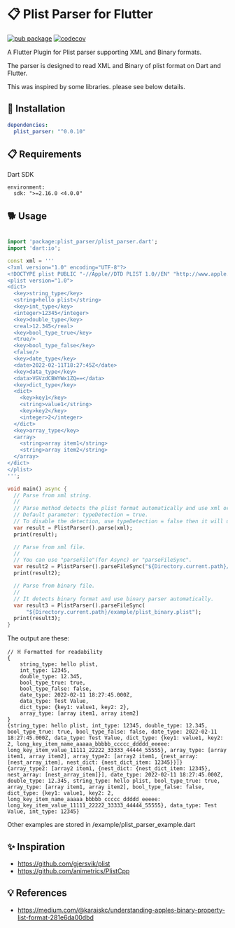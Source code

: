# 📋 Plist Parser for Flutter

[![pub package](https://img.shields.io/pub/v/plist_parser.svg)](https://pub.dartlang.org/packages/plist_parser)
[![codecov](https://codecov.io/gh/dirablue/plist_parser/branch/master/graph/badge.svg?token=TI85EVM71J)](https://codecov.io/gh/dirablue/plist_parser)

A Flutter Plugin for Plist parser supporting XML and Binary formats.

The parser is designed to read XML and Binary of plist format on Dart and Flutter.

This was inspired by some libraries. please see below details.

## 🔧 Installation

```yaml
dependencies:
  plist_parser: "^0.0.10"
```

## 📋 Requirements

Dart SDK

```
environment:
  sdk: ">=2.16.0 <4.0.0"
```

## 🐕 Usage

```dart

import 'package:plist_parser/plist_parser.dart';
import 'dart:io';

const xml = '''
<?xml version="1.0" encoding="UTF-8"?>
<!DOCTYPE plist PUBLIC "-//Apple//DTD PLIST 1.0//EN" "http://www.apple.com/DTDs/PropertyList-1.0.dtd">
<plist version="1.0">
<dict>
  <key>string_type</key>
  <string>hello plist</string>
  <key>int_type</key>
  <integer>12345</integer>
  <key>double_type</key>
  <real>12.345</real>
  <key>bool_type_true</key>
  <true/>
  <key>bool_type_false</key>
  <false/>
  <key>date_type</key>
  <date>2022-02-11T18:27:45Z</date>
  <key>data_type</key>
  <data>VGVzdCBWYWx1ZQ==</data>
  <key>dict_type</key>
  <dict>
    <key>key1</key>
    <string>value1</string>
    <key>key2</key>
    <integer>2</integer>
  </dict>
  <key>array_type</key>
  <array>
    <string>array item1</string>
    <string>array item2</string>
  </array>
</dict>
</plist>
''';

void main() async {
  // Parse from xml string.
  //
  // Parse method detects the plist format automatically and use xml or binary parser.
  // Default parameter: typeDetection = true.
  // To disable the detection, use typeDetection = false then it will use xml parser.
  var result = PlistParser().parse(xml);
  print(result);

  // Parse from xml file.
  //
  // You can use "parseFile"(for Async) or "parseFileSync".
  var result2 = PlistParser().parseFileSync("${Directory.current.path}/example/plist_xml.plist");
  print(result2);

  // Parse from binary file.
  //
  // It detects binary format and use binary parser automatically.
  var result3 = PlistParser().parseFileSync(
      "${Directory.current.path}/example/plist_binary.plist");
  print(result3);
}
```

The output are these:

```
// ※ Formatted for readability
{
    string_type: hello plist, 
    int_type: 12345, 
    double_type: 12.345, 
    bool_type_true: true, 
    bool_type_false: false, 
    date_type: 2022-02-11 18:27:45.000Z, 
    data_type: Test Value, 
    dict_type: {key1: value1, key2: 2}, 
    array_type: [array item1, array item2]
}
{string_type: hello plist, int_type: 12345, double_type: 12.345, bool_type_true: true, bool_type_false: false, date_type: 2022-02-11 18:27:45.000Z, data_type: Test Value, dict_type: {key1: value1, key2: 2, long_key_item_name_aaaaa_bbbbb_ccccc_ddddd_eeeee: long_key_item_value_11111_22222_33333_44444_55555}, array_type: [array item1, array item2], array_type2: [array2 item1, {nest_array: [nest_array_item], nest_dict: {nest_dict_item: 12345}}]}
{array_type2: [array2 item1, {nest_dict: {nest_dict_item: 12345}, nest_array: [nest_array_item]}], date_type: 2022-02-11 18:27:45.000Z, double_type: 12.345, string_type: hello plist, bool_type_true: true, array_type: [array item1, array item2], bool_type_false: false, dict_type: {key1: value1, key2: 2, long_key_item_name_aaaaa_bbbbb_ccccc_ddddd_eeeee: long_key_item_value_11111_22222_33333_44444_55555}, data_type: Test Value, int_type: 12345}
```

Other examples are stored in /example/plist_parser_example.dart

## ✨ Inspiration

* https://github.com/gjersvik/plist
* https://github.com/animetrics/PlistCpp

## 💡 References

* https://medium.com/@karaiskc/understanding-apples-binary-property-list-format-281e6da00dbd
